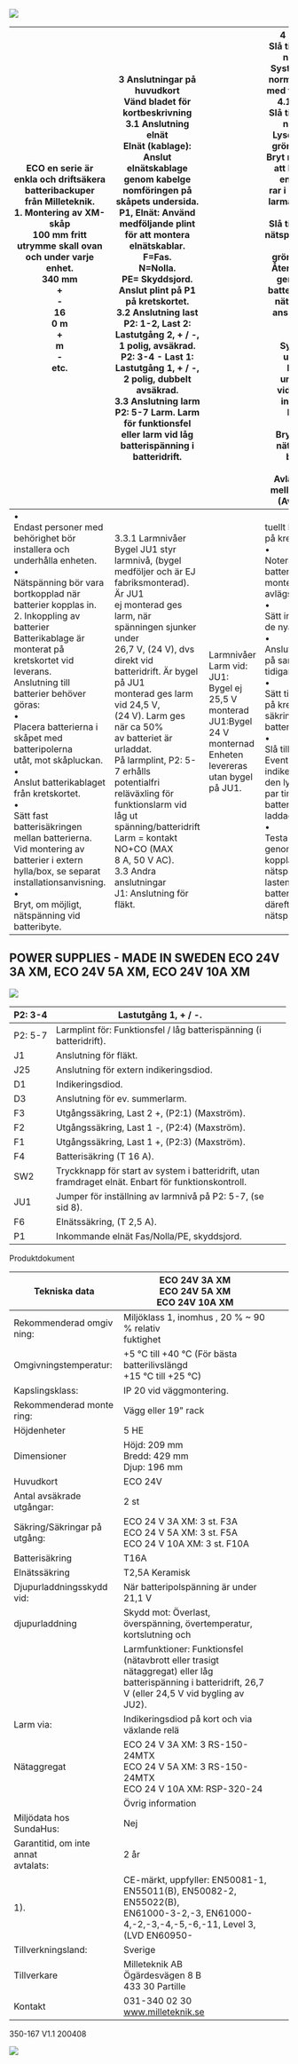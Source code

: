![](_page_0_Picture_1.jpeg)

| ECO en serie är enkla och driftsäkera batteribackuper<br>från Milleteknik.<br>1. Montering av XM-skåp<br>100 mm fritt utrymme skall ovan och under varje<br>enhet.<br>340 mm<br>+<br>-<br>16<br>0 m<br>+<br>m<br>-<br>etc.                                                                                                                                                                                                                                                                                                                                                                                                 | 3 Anslutningar på huvudkort<br>Vänd bladet för kortbeskrivning<br>3.1 Anslutning elnät<br>Elnät (kablage): Anslut elnätskablage genom kabelge<br>nomföringen på skåpets undersida.<br>P1, Elnät: Använd medföljande plint för att montera<br>elnätskablar.<br>F=Fas.<br>N=Nolla.<br>PE= Skyddsjord.<br>Anslut plint på P1 på kretskortet.<br>3.2 Anslutning last<br>P2: 1-2, Last 2: Lastutgång 2, + / -, 1 polig, avsäkrad.<br>P2: 3-4 - Last 1: Lastutgång 1, + / -, 2 polig, dubbelt<br>avsäkrad.<br>3.3 Anslutning larm<br>P2: 5-7 Larm. Larm för funktionsfel eller larm vid låg<br>batterispänning i batteridrift. |                                                                                                                                                | 4 Driftsättning<br>Slå till inkommande nätspänning. Systemet fungerar<br>normalt då D1 lyser med fast grönt sken.<br>4.1 Systemtest:<br>Slå till inkommande nätspänning.<br>Lysdiod, D1, lyser grönt, normaldrift.<br>Bryt nätspänning för att kontrollera att enheten funge<br>rar i batteridrift och larmar. Lysdiod, D1, lyser rött.<br>Slå till inkommande nätspänning.Lysdiod, D1, lyser<br>grönt, normaldrift.<br>Återställ systemet genom att lossa batterikablage samt<br>nätspänning och anslut åter efter 5 sekunder.<br>Underhåll<br>Systemet med undantag för batterier är underhållsfritt<br>vid installation i inomhusmiljö.<br>Batteribyte<br>•<br>Bryt, om möjligt, nätspänning vid batteribyte.<br>•<br>Avlägsna säkring mellan batterierna. (Avlägsna even |
|----------------------------------------------------------------------------------------------------------------------------------------------------------------------------------------------------------------------------------------------------------------------------------------------------------------------------------------------------------------------------------------------------------------------------------------------------------------------------------------------------------------------------------------------------------------------------------------------------------------------------|--------------------------------------------------------------------------------------------------------------------------------------------------------------------------------------------------------------------------------------------------------------------------------------------------------------------------------------------------------------------------------------------------------------------------------------------------------------------------------------------------------------------------------------------------------------------------------------------------------------------------|------------------------------------------------------------------------------------------------------------------------------------------------|------------------------------------------------------------------------------------------------------------------------------------------------------------------------------------------------------------------------------------------------------------------------------------------------------------------------------------------------------------------------------------------------------------------------------------------------------------------------------------------------------------------------------------------------------------------------------------------------------------------------------------------------------------------------------------------------------------------------------------------------------------------------------|
| •<br>Endast personer med behörighet bör installera och underhålla enheten.<br>•<br>Nätspänning bör vara bortkopplad när batterier kopplas in.<br>2. Inkoppling av batterier<br>Batterikablage är monterat på kretskortet vid leverans.<br>Anslutning till batterier behöver göras:<br>•<br>Placera batterierna i skåpet med batteripolerna<br>utåt, mot skåpluckan.<br>•<br>Anslut batterikablaget från kretskortet.<br>•<br>Sätt fast batterisäkringen mellan batterierna.<br>Vid montering av batterier i extern hylla/box, se separat<br>installationsanvisning.<br>•<br>Bryt, om möjligt, nätspänning vid batteribyte. | 3.3.1 Larmnivåer<br>Bygel JU1 styr larmnivå, (bygel medföljer och är EJ<br>fabriksmonterad). Är JU1<br>ej monterad ges larm, när<br>spänningen sjunker under<br>26,7 V, (24 V), dvs direkt vid<br>batteridrift. Är bygel på JU1<br>monterad ges larm vid 24,5 V,<br>(24 V). Larm ges när ca 50%<br>av batteriet är urladdat.<br>På larmplint, P2: 5-7 erhålls<br>potentialfri reläväxling för funktionslarm vid låg ut<br>spänning/batteridrift Larm = kontakt NO+CO (MAX<br>8 A, 50 V AC).<br>3.3 Andra anslutningar<br>J1: Anslutning för fläkt.                                                                       | Larmnivåer<br>Larm vid:<br>JU1:<br>Bygel ej<br>25,5 V<br>monterad<br>JU1:Bygel<br>24 V<br>monternad<br>Enheten levereras utan bygel<br>på JU1. | tuellt batterisäkring på kretskort).<br>•<br>Notera hur batterikablar är monterade innan de<br>avlägsnas.<br>•<br>Sätt in och spänn fast de nya batterierna.<br>•<br>Anslut batterikablarna på samma sätt som tidigare.<br>•<br>Sätt tillbaka säkring på kretskort, säkring/ar mellan<br>batterierna.<br>•<br>Slå till nätspänning. Eventuellt kan indikeringsdio<br>den lysa rött under ett par timmar, tills batterier är<br>laddade.<br>•<br>Testa systemet genom att kortvarigt koppla bort<br>nätspänning, (= lasten drivs vidare av batterierna), och<br>därefter slå till nätspänningen igen.                                                                                                                                                                         |

## POWER SUPPLIES - MADE IN SWEDEN ECO 24V 3A XM, ECO 24V 5A XM, ECO 24V 10A XM

![](_page_1_Figure_1.jpeg)

| P2: 3-4 | Lastutgång 1, + / -.                                                                                   |  |  |
|---------|--------------------------------------------------------------------------------------------------------|--|--|
| P2: 5-7 | Larmplint för: Funktionsfel / låg batterispänning (i<br>batteridrift).                                 |  |  |
| J1      | Anslutning för fläkt.                                                                                  |  |  |
| J25     | Anslutning för extern indikeringsdiod.                                                                 |  |  |
| D1      | Indikeringsdiod.                                                                                       |  |  |
| D3      | Anslutning för ev. summerlarm.                                                                         |  |  |
| F3      | Utgångssäkring, Last 2 +, (P2:1) (Maxström).                                                           |  |  |
| F2      | Utgångssäkring, Last 1 -, (P2:4) (Maxström).                                                           |  |  |
| F1      | Utgångssäkring, Last 1 +, (P2:3) (Maxström).                                                           |  |  |
| F4      | Batterisäkring (T 16 A).                                                                               |  |  |
| SW2     | Tryckknapp för start av system i batteridrift, utan<br>framdraget elnät. Enbart för funktionskontroll. |  |  |
| JU1     | Jumper för inställning av larmnivå på P2: 5-7, (se<br>sid 8).                                          |  |  |
| F6      | Elnätssäkring, (T 2,5 A).                                                                              |  |  |
| P1      | Inkommande elnät Fas/Nolla/PE, skyddsjord.                                                             |  |  |

Produktdokument

| Tekniska data                          | ECO 24V 3A XM<br>ECO 24V 5A XM<br>ECO 24V 10A XM                                                                                                           |  |  |
|----------------------------------------|------------------------------------------------------------------------------------------------------------------------------------------------------------|--|--|
| Rekommenderad omgiv<br>ning:           | Miljöklass 1, inomhus , 20 % ~ 90 % relativ<br>fuktighet                                                                                                   |  |  |
| Omgivningstemperatur:                  | +5 °C till +40 °C (För bästa batterilivslängd<br>+15 °C till +25 °C)                                                                                       |  |  |
| Kapslingsklass:                        | IP 20 vid väggmontering.                                                                                                                                   |  |  |
| Rekommenderad monte<br>ring:           | Vägg eller 19" rack                                                                                                                                        |  |  |
| Höjdenheter                            | 5 HE                                                                                                                                                       |  |  |
| Dimensioner                            | Höjd: 209 mm<br>Bredd: 429 mm<br>Djup: 196 mm                                                                                                              |  |  |
| Huvudkort                              | ECO 24V                                                                                                                                                    |  |  |
| Antal avsäkrade utgångar:              | 2 st                                                                                                                                                       |  |  |
| Säkring/Säkringar på<br>utgång:        | ECO 24 V 3A XM: 3 st. F3A<br>ECO 24 V 5A XM: 3 st. F5A<br>ECO 24 V 10A XM: 3 st. F10A                                                                      |  |  |
| Batterisäkring                         | T16A                                                                                                                                                       |  |  |
| Elnätssäkring                          | T2,5A Keramisk                                                                                                                                             |  |  |
| Djupurladdningsskydd vid:              | När batteripolspänning är under 21,1 V                                                                                                                     |  |  |
| djupurladdning                         | Skydd mot: Överlast, överspänning, övertemperatur, kortslutning och                                                                                        |  |  |
|                                        | Larmfunktioner: Funktionsfel (nätavbrott eller trasigt nätaggregat) eller låg<br>batterispänning i batteridrift, 26,7 V (eller 24,5 V vid bygling av JU2). |  |  |
| Larm via:                              | Indikeringsdiod på kort och via växlande relä                                                                                                              |  |  |
| Nätaggregat                            | ECO 24 V 3A XM: 3 RS-150-24MTX<br>ECO 24 V 5A XM: 3 RS-150-24MTX<br>ECO 24 V 10A XM: RSP-320-24                                                            |  |  |
|                                        | Övrig information                                                                                                                                          |  |  |
| Miljödata hos SundaHus:                | Nej                                                                                                                                                        |  |  |
| Garantitid, om inte annat<br>avtalats: | 2 år                                                                                                                                                       |  |  |
| 1).                                    | CE-märkt, uppfyller: EN50081-1, EN55011(B), EN50082-2, EN55022(B),<br>EN61000-3-2,-3, EN61000-4,-2,-3,-4,-5,-6,-11, Level 3, (LVD EN60950-                 |  |  |
| Tillverkningsland:                     | Sverige                                                                                                                                                    |  |  |
| Tillverkare                            | Milleteknik AB<br>Ögärdesvägen 8 B<br>433 30 Partille                                                                                                      |  |  |
| Kontakt                                | 031-340 02 30<br>www.milleteknik.se                                                                                                                        |  |  |

350-167 V1.1 200408

![](_page_1_Picture_5.jpeg)